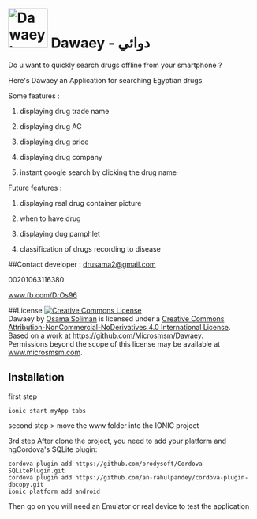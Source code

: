 # <img width="80" src="https://lh3.googleusercontent.com/61bLWPcU2c2aFIRE_0OVCgpynn2lXnyBFgXRdhSIsVj2IEdd6cDiXGiV6stiEVhqA30=w300-rw" alt="Dawaey logo">  Dawaey - دوائي 

Do u want to quickly search drugs offline from your smartphone ?

Here's Dawaey an Application for searching Egyptian drugs

Some features :

1. displaying drug trade name

2. displaying drug AC

3. displaying drug price

4. displaying drug company

5. instant google search by clicking the drug name

Future features :

1. displaying real drug container picture

2. when to have drug

3. displaying dug pamphlet

4. classification of drugs recording to disease
 

##Contact developer : 
drusama2@gmail.com

00201063116380

www.fb.com/DrOs96

##License
<a rel="license" href="http://creativecommons.org/licenses/by-nc-nd/4.0/"><img alt="Creative Commons License" style="border-width:0" src="https://i.creativecommons.org/l/by-nc-nd/4.0/88x31.png" /></a><br /><span xmlns:dct="http://purl.org/dc/terms/" property="dct:title">Dawaey</span> by <a xmlns:cc="http://creativecommons.org/ns#" href="https://github.com/Microsmsm" property="cc:attributionName" rel="cc:attributionURL">Osama Soliman</a> is licensed under a <a rel="license" href="http://creativecommons.org/licenses/by-nc-nd/4.0/">Creative Commons Attribution-NonCommercial-NoDerivatives 4.0 International License</a>.<br />Based on a work at <a xmlns:dct="http://purl.org/dc/terms/" href="https://github.com/Microsmsm/Dawaey" rel="dct:source">https://github.com/Microsmsm/Dawaey</a>.<br />Permissions beyond the scope of this license may be available at <a xmlns:cc="http://creativecommons.org/ns#" href="www.microsmsm.com" rel="cc:morePermissions">www.microsmsm.com</a>.

## Installation 
first step
```
ionic start myApp tabs
```
second step > move the www folder into the IONIC project

3rd step After clone the project, you need to add your platform and ngCordova's SQLite plugin:
```
cordova plugin add https://github.com/brodysoft/Cordova-SQLitePlugin.git
cordova plugin add https://github.com/an-rahulpandey/cordova-plugin-dbcopy.git
ionic platform add android
```
Then go on you will need an Emulator or real device to test the application



